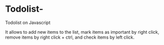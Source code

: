 # Todolist-
Todolist on Javascript

It allows to add new items to the list, mark items as important by right click, remove items by right click + ctrl, and check items by left click.
